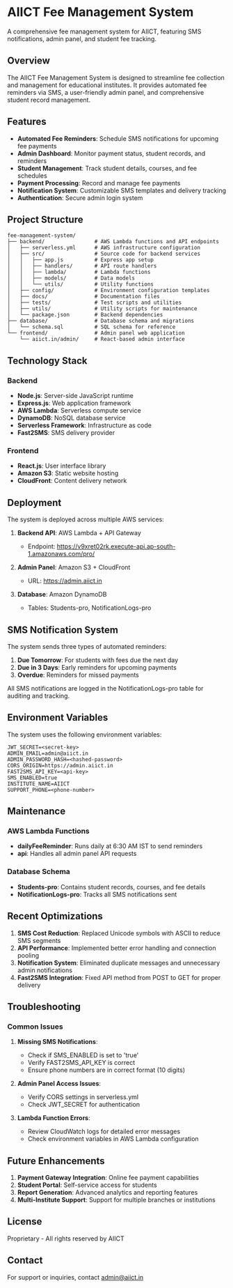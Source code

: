 # AIICT Fee Management System

A comprehensive fee management system for AIICT, featuring SMS notifications, admin panel, and student fee tracking.

## Overview

The AIICT Fee Management System is designed to streamline fee collection and management for educational institutes. It provides automated fee reminders via SMS, a user-friendly admin panel, and comprehensive student record management.

## Features

- **Automated Fee Reminders**: Schedule SMS notifications for upcoming fee payments
- **Admin Dashboard**: Monitor payment status, student records, and reminders
- **Student Management**: Track student details, courses, and fee schedules
- **Payment Processing**: Record and manage fee payments
- **Notification System**: Customizable SMS templates and delivery tracking
- **Authentication**: Secure admin login system

## Project Structure

```
fee-management-system/
├── backend/                # AWS Lambda functions and API endpoints
│   ├── serverless.yml      # AWS infrastructure configuration
│   ├── src/                # Source code for backend services
│   │   ├── app.js          # Express app setup
│   │   ├── handlers/       # API route handlers
│   │   ├── lambda/         # Lambda functions
│   │   ├── models/         # Data models
│   │   └── utils/          # Utility functions
│   ├── config/             # Environment configuration templates
│   ├── docs/               # Documentation files
│   ├── tests/              # Test scripts and utilities
│   ├── utils/              # Utility scripts for maintenance
│   └── package.json        # Backend dependencies
├── database/               # Database schema and migrations
│   └── schema.sql          # SQL schema for reference
└── frontend/               # Admin panel web application
    └── aiict.in/admin/     # React-based admin interface
```

## Technology Stack

### Backend
- **Node.js**: Server-side JavaScript runtime
- **Express.js**: Web application framework
- **AWS Lambda**: Serverless compute service
- **DynamoDB**: NoSQL database service
- **Serverless Framework**: Infrastructure as code
- **Fast2SMS**: SMS delivery provider

### Frontend
- **React.js**: User interface library
- **Amazon S3**: Static website hosting
- **CloudFront**: Content delivery network

## Deployment

The system is deployed across multiple AWS services:

1. **Backend API**: AWS Lambda + API Gateway
   - Endpoint: https://v9xret02rk.execute-api.ap-south-1.amazonaws.com/pro/

2. **Admin Panel**: Amazon S3 + CloudFront
   - URL: https://admin.aiict.in

3. **Database**: Amazon DynamoDB
   - Tables: Students-pro, NotificationLogs-pro

## SMS Notification System

The system sends three types of automated reminders:

1. **Due Tomorrow**: For students with fees due the next day
2. **Due in 3 Days**: Early reminders for upcoming payments
3. **Overdue**: Reminders for missed payments

All SMS notifications are logged in the NotificationLogs-pro table for auditing and tracking.

## Environment Variables

The system uses the following environment variables:

```
JWT_SECRET=<secret-key>
ADMIN_EMAIL=admin@aiict.in
ADMIN_PASSWORD_HASH=<hashed-password>
CORS_ORIGIN=https://admin.aiict.in
FAST2SMS_API_KEY=<api-key>
SMS_ENABLED=true
INSTITUTE_NAME=AIICT
SUPPORT_PHONE=<phone-number>
```

## Maintenance

### AWS Lambda Functions

- **dailyFeeReminder**: Runs daily at 6:30 AM IST to send reminders
- **api**: Handles all admin panel API requests

### Database Schema

- **Students-pro**: Contains student records, courses, and fee details
- **NotificationLogs-pro**: Tracks all SMS notifications sent

## Recent Optimizations

1. **SMS Cost Reduction**: Replaced Unicode symbols with ASCII to reduce SMS segments
2. **API Performance**: Implemented better error handling and connection pooling
3. **Notification System**: Eliminated duplicate messages and unnecessary admin notifications
4. **Fast2SMS Integration**: Fixed API method from POST to GET for proper delivery

## Troubleshooting

### Common Issues

1. **Missing SMS Notifications**:
   - Check if SMS_ENABLED is set to 'true'
   - Verify FAST2SMS_API_KEY is correct
   - Ensure phone numbers are in correct format (10 digits)

2. **Admin Panel Access Issues**:
   - Verify CORS settings in serverless.yml
   - Check JWT_SECRET for authentication

3. **Lambda Function Errors**:
   - Review CloudWatch logs for detailed error messages
   - Check environment variables in AWS Lambda configuration

## Future Enhancements

1. **Payment Gateway Integration**: Online fee payment capabilities
2. **Student Portal**: Self-service access for students
3. **Report Generation**: Advanced analytics and reporting features
4. **Multi-Institute Support**: Support for multiple branches or institutions

## License

Proprietary - All rights reserved by AIICT

## Contact

For support or inquiries, contact admin@aiict.in
